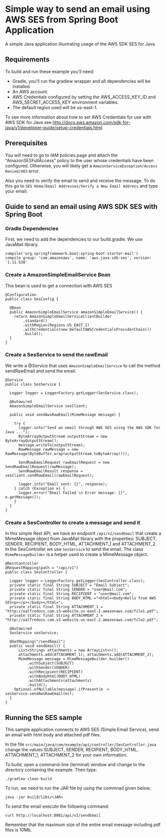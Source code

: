 # Simple way to send an email using AWS SES from Spring Boot Application
A simple Java application illustrating usage of the AWS SDK SES for Java
## Requirements
To build and run these example you'll need:
* Gradle, you'll run the gradlew wrapper and all dependencies will be installed.
* An AWS account.
* AWS Credentials configured by setting the AWS_ACCESS_KEY_ID and AWS_SECRET_ACCESS_KEY environment variables.
* The default region used will be us-east-1.

To see more information about how to set AWS Credentials for use with AWS SDK for Java see http://docs.aws.amazon.com/sdk-for-java/v1/developer-guide/setup-credentials.html

## Prerequisites
You will need to go to IAM policies page and attach the  "AmazonSESFullAccess" policy to the user whose credentials have been configured.
Otherwise, you will likely get a `AmazonServiceException/Access Denied/403` error.

Also you need to verify the email to send and receive the message. To do this go to `SES Home/Email Addresses/Verify a New Email Address`
and type your email.

## Guide to send an email using AWS SDK SES with Spring Boot
### Gradle Dependencies
First, we need to add the dependencies to our build.gradle. We use JavaMail library.

    compile('org.springframework.boot:spring-boot-starter-mail')
    compile group: 'com.amazonaws', name: 'aws-java-sdk-ses', version: '1.11.538'

### Create a AmazonSimpleEmailService Bean 
This bean is used to get a connection with AWS SES

    @Configuration
    public class SesConfig {

      @Bean
      public AmazonSimpleEmailService amazonSimpleEmailService() {
        return AmazonSimpleEmailServiceClientBuilder
            .standard()
            .withRegion(Regions.US_EAST_1)
            .withCredentials(new DefaultAWSCredentialsProviderChain())
            .build();
      }
    }
### Create a SesService  to send the rawEmail
We write a @Service that uses `AmazonSimpleEmailService` to call the method sendRawEmail and send the email.

    @Service
    public class SesService {

      Logger logger = LoggerFactory.getLogger(SesService.class);

      @Autowired
      AmazonSimpleEmailService sesClient;

      public void sendAwsRawEmail(MimeMessage message) {

        try {
          logger.info("Send an email through AWS SES using the AWS SDK for Java ...");
          ByteArrayOutputStream outputStream = new ByteArrayOutputStream();
          message.writeTo(outputStream);
          RawMessage rawMessage = new RawMessage(ByteBuffer.wrap(outputStream.toByteArray()));

          SendRawEmailRequest rawEmailRequest = new SendRawEmailRequest(rawMessage);
          SendRawEmailResult response = sesClient.sendRawEmail(rawEmailRequest);

          logger.info("Email sent: {}", response);
        } catch (Exception e) {
          logger.error("Email Failed \n Error message: {}", e.getMessage());
        }
      }
    }

### Create a SesController to create a message and send it
In this simple Rest API,  we have an endpoint `/api/v1/sendEmail` that create a MimeMessage object from JavaMail library with the properties: SUBJECT, SENDER, RECIPIENT, BODY_HTML, ATTACHMENT_1 and ATTACHMENT_2. 
In the SesController we use `SesService` to send the email. The class `MimeMessageBuilder` is a helper used to create a MimeMessage object.
    
    @RestController
    @RequestMapping(path = "/api/v1")
    public class SesController {

      Logger logger = LoggerFactory.getLogger(SesController.class);
      private static final String SUBJECT = "Email Subject";
      private static final String SENDER = "user@mail.com";
      private static final String RECIPIENT = "user@mail.com"; 
      private static final String BODY_HTML ="<html><body>Hello from AWS SES<p></p></body></html>";
      private static final String ATTACHMENT_1 = "http://oalfredoss.com.s3-website.us-east-2.amazonaws.com/file1.pdf";
      private static final String ATTACHMENT_2 = "http://oalfredoss.com.s3-website.us-east-2.amazonaws.com/file2.pdf";

      @Autowired
      SesService sesService;

      @GetMapping("/sendEmail")
      public void sendEmail() {
          List<String> attachments = new ArrayList<>();
          attachments.add(ATTACHMENT_1); attachments.add(ATTACHMENT_2);
          MimeMessage message = MimeMessageBuilder.builder()
              .withSubject(SUBJECT)
              .withSender(SENDER)
              .withRecipient(RECIPIENT)
              .withBodyHtml(BODY_HTML)
              .withAttachments(attachments)
              .build();
        Optional.ofNullable(message).ifPresent(m -> sesService.sendAwsRawEmail(m));
      }
    }

## Running the SES sample
This sample application connects to AWS SES (Simple Email Service), send an email with html body and attached pdf files.

In the file `src/main/java/com/example/api/controller/SesController.java` change the values SUBJECT, SENDER, RECIPIENT, BODY_HTML, ATTACHMENT_1, ATTACHMENT_2 for your own information. 

To build, open a command-line (terminal) window and change to the directory containing the example. Then type:

    ./gradlew clean build

To run, we need to run the JAR file by using the commnad given below,
    
    java -jar build/libs/<JAR>
    
To send the email execute the following command:
    
    curl http://localhost:8081/api/v1/sendEmail

Remember that the maximum size of the entire email message including pdf files is 10Mb.
